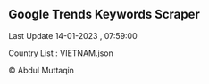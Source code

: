 

## Google Trends Keywords Scraper 
 
Last Update 14-01-2023 , 07:59:00

Country List :
VIETNAM.json



© Abdul Muttaqin 
